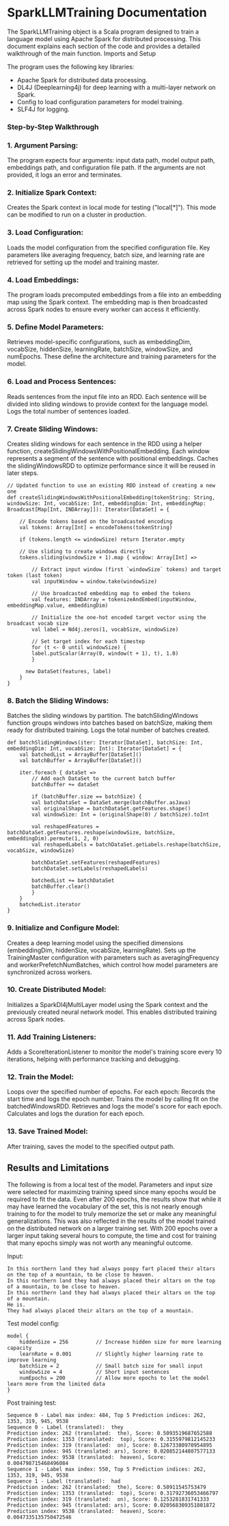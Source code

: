 # SparkLLMTraining Documentation

The SparkLLMTraining object is a Scala program designed to train a language model using Apache Spark for distributed processing. This document explains each section of the code and provides a detailed walkthrough of the main function.
Imports and Setup

The program uses the following key libraries:

* Apache Spark for distributed data processing. 
* DL4J (Deeplearning4j) for deep learning with a multi-layer network on Spark.
* Config to load configuration parameters for model training.
* SLF4J for logging.

### Step-by-Step Walkthrough

### 1. Argument Parsing:
The program expects four arguments: input data path, model output path, embeddings path, and configuration file path.
If the arguments are not provided, it logs an error and terminates.

### 2. Initialize Spark Context:
Creates the Spark context in local mode for testing ("local[*]"). This mode can be modified to run on a cluster in production.

### 3. Load Configuration:
Loads the model configuration from the specified configuration file. Key parameters like averaging frequency, batch size, and learning rate are retrieved for setting up the model and training master.

### 4. Load Embeddings:
The program loads precomputed embeddings from a file into an embedding map using the Spark context. The embedding map is then broadcasted across Spark nodes to ensure every worker can access it efficiently.

### 5. Define Model Parameters:
Retrieves model-specific configurations, such as embeddingDim, vocabSize, hiddenSize, learningRate, batchSize, windowSize, and numEpochs. These define the architecture and training parameters for the model.

### 6. Load and Process Sentences:
Reads sentences from the input file into an RDD. Each sentence will be divided into sliding windows to provide context for the language model.
Logs the total number of sentences loaded.

### 7. Create Sliding Windows:
Creates sliding windows for each sentence in the RDD using a helper function, createSlidingWindowsWithPositionalEmbedding. Each window represents a segment of the sentence with positional embeddings.
Caches the slidingWindowsRDD to optimize performance since it will be reused in later steps.

    // Updated function to use an existing RDD instead of creating a new one
    def createSlidingWindowsWithPositionalEmbedding(tokenString: String, windowSize: Int, vocabSize: Int, embeddingDim: Int, embeddingMap: Broadcast[Map[Int, INDArray]]): Iterator[DataSet] = {

        // Encode tokens based on the broadcasted encoding
        val tokens: Array[Int] = encodeTokens(tokenString)
    
        if (tokens.length <= windowSize) return Iterator.empty
    
        // Use sliding to create windows directly
        tokens.sliding(windowSize + 1).map { window: Array[Int] =>
    
            // Extract input window (first `windowSize` tokens) and target token (last token)
            val inputWindow = window.take(windowSize)
            
            // Use broadcasted embedding map to embed the tokens
            val features: INDArray = tokenizeAndEmbed(inputWindow, embeddingMap.value, embeddingDim)
            
            // Initialize the one-hot encoded target vector using the broadcast vocab size
            val label = Nd4j.zeros(1, vocabSize, windowSize)
            
            // Set target index for each timestep
            for (t <- 0 until windowSize) {
            label.putScalar(Array(0, window(t + 1), t), 1.0)
            }
    
          new DataSet(features, label)
        }
    }

### 8. Batch the Sliding Windows:
Batches the sliding windows by partition. The batchSlidingWindows function groups windows into batches based on batchSize, making them ready for distributed training.
Logs the total number of batches created.
    
    def batchSlidingWindows(iter: Iterator[DataSet], batchSize: Int, embeddingDim: Int, vocabSize: Int): Iterator[DataSet] = {
        val batchedList = ArrayBuffer[DataSet]()
        val batchBuffer = ArrayBuffer[DataSet]()
    
        iter.foreach { dataSet =>
            // Add each DataSet to the current batch buffer
            batchBuffer += dataSet
            
            if (batchBuffer.size == batchSize) {
            val batchDataSet = DataSet.merge(batchBuffer.asJava)
            val originalShape = batchDataSet.getFeatures.shape()
            val windowSize: Int = (originalShape(0) / batchSize).toInt
            
            val reshapedFeatures = batchDataSet.getFeatures.reshape(windowSize, batchSize, embeddingDim).permute(1, 2, 0)
            val reshapedLabels = batchDataSet.getLabels.reshape(batchSize, vocabSize, windowSize)
            
            batchDataSet.setFeatures(reshapedFeatures)
            batchDataSet.setLabels(reshapedLabels)
            
            batchedList += batchDataSet
            batchBuffer.clear()
            }
        }
        batchedList.iterator
    }    

### 9. Initialize and Configure Model:
Creates a deep learning model using the specified dimensions (embeddingDim, hiddenSize, vocabSize, learningRate).
Sets up the TrainingMaster configuration with parameters such as averagingFrequency and workerPrefetchNumBatches, which control how model parameters are synchronized across workers.

### 10. Create Distributed Model:
Initializes a SparkDl4jMultiLayer model using the Spark context and the previously created neural network model. This enables distributed training across Spark nodes.

### 11. Add Training Listeners:
Adds a ScoreIterationListener to monitor the model's training score every 10 iterations, helping with performance tracking and debugging.

### 12. Train the Model:
Loops over the specified number of epochs. For each epoch:
Records the start time and logs the epoch number.
Trains the model by calling fit on the batchedWindowsRDD.
Retrieves and logs the model's score for each epoch. 
Calculates and logs the duration for each epoch.

### 13. Save Trained Model:
After training, saves the model to the specified output path.

## Results and Limitations

The following is from a local test of the model. Parameters and input size were selected for 
maximizing training speed since many epochs would be required to fit the data. Even after 200 epochs,
the results show that while it may have learned the vocabulary of the set, this is not nearly enough training to
for the model to truly memorize the set or make any meaningful generalizations. This was also reflected in the results
of the model trained on the distributed network on a larger training set. With 200 epochs over a larger input taking several hours
to compute, the time and cost for training that many epochs simply was not worth any meaningful outcome.

Input:

    In this northern land they had always poopy fart placed their altars on the top of a mountain, to be close to heaven.
    In this northern land they had always placed their altars on the top of a mountain, to be close to heaven.
    In this northern land they had always placed their altars on the top of a mountain.
    He is.
    They had always placed their altars on the top of a mountain.

Test model config:

    model {
        hiddenSize = 256         // Increase hidden size for more learning capacity
        learnRate = 0.001        // Slightly higher learning rate to improve learning
        batchSize = 2            // Small batch size for small input
        windowSize = 4           // Short input sentences
        numEpochs = 200          // Allow more epochs to let the model learn more from the limited data
    }

Post training test:

    Sequence 0 - Label max index: 484, Top 5 Prediction indices: 262, 1353, 319, 945, 9538
    Sequence 0 - Label (translated):  they
    Prediction index: 262 (translated:  the), Score: 0.5093519687652588
    Prediction index: 1353 (translated:  top), Score: 0.3155979812145233
    Prediction index: 319 (translated:  on), Score: 0.12673380970954895
    Prediction index: 945 (translated: ars), Score: 0.020852144807577133
    Prediction index: 9538 (translated:  heaven), Score: 0.004798715468496084
    Sequence 1 - Label max index: 550, Top 5 Prediction indices: 262, 1353, 319, 945, 9538
    Sequence 1 - Label (translated):  had
    Prediction index: 262 (translated:  the), Score: 0.50911545753479
    Prediction index: 1353 (translated:  top), Score: 0.31792736053466797
    Prediction index: 319 (translated:  on), Score: 0.1253281831741333
    Prediction index: 945 (translated: ars), Score: 0.020568309351801872
    Prediction index: 9538 (translated:  heaven), Score: 0.0047335135750472546
